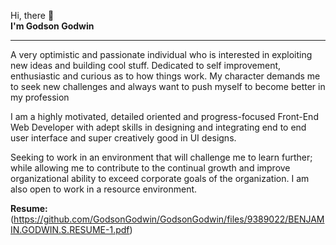   Hi, there 👋 <br>
  <b> I'm Godson Godwin </b> <hr>
 A very optimistic and passionate individual who is interested in exploiting new ideas and building cool stuff. Dedicated to self improvement, enthusiastic and curious as to how things work. My character demands me to seek new challenges and always want to push myself to become better in my profession 

I am a highly motivated, detailed oriented and progress-focused Front-End Web Developer with adept skills in designing and integrating end to end user interface and super creatively good in UI designs.

Seeking to work in an environment that will challenge me to learn further; while allowing me to contribute to the continual growth and improve organizational ability to exceed corporate goals of the organization. I am also open to work in a resource environment.


<b>Resume: </b>(https://github.com/GodsonGodwin/GodsonGodwin/files/9389022/BENJAMIN.GODWIN.S.RESUME-1.pdf)
<!---

GodsonGodwin/GodsonGodwin is a ✨ special ✨ repository because its `README.md` (this file) appears on your GitHub profile.
You can click the Preview link to take a look at your changes.
--->
